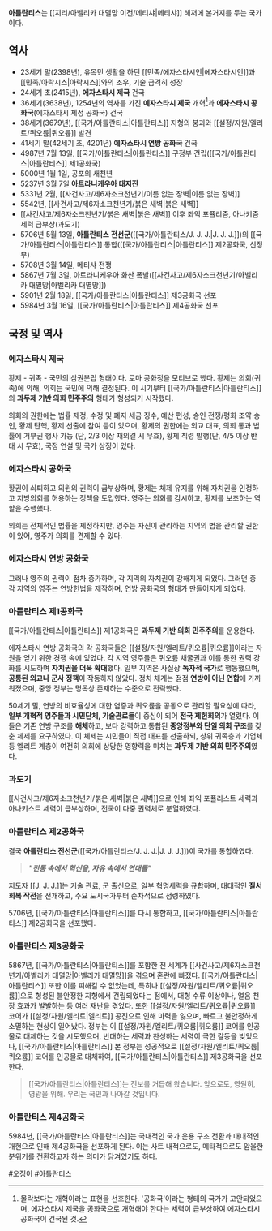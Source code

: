 **아틀란티스**는 [[지리/아벨리카 대멸망 이전/메티샤|메티샤]] 해저에 본거지를 두는 국가이다.

## 역사
- 23세기 말(2398년), 유목민 생활을 하던 [[민족/에자스타시인|에자스타시인]]과 [[민족/아락시스|아락시스]]와의 조우, 기술 급격히 성장
- 24세기 초(2415년), **에자스타시 제국** 건국
- 36세기(3638년), 1254년의 역사를 가진 **에자스타시 제국** 개혁[^1]과 **에자스타시 공화국**(에자스타시 제정 공화국) 건국
- 38세기(3679년), [[국가/아틀란티스|아틀란티스]] 지형의 붕괴와 [[설정/자원/엘리트/퀴오륨|퀴오륨]] 발견
- 41세기 말(42세기 초, 4201년) **에자스타시 연방 공화국** 건국
- 4987년 7월 13일, [[국가/아틀란티스|아틀란티스]] 구정부 건립([[국가/아틀란티스|아틀란티스]] 제1공화국)
- 5000년 1월 1일, 공포의 새천년
- 5237년 3월 7일 **아트라니케우아 대지진**
- 5331년 2월, [[사건사고/제6자소크천년기/이름 없는 장벽|이름 없는 장벽]]
- 5542년, [[사건사고/제6자소크천년기/붉은 새벽|붉은 새벽]]
- [[사건사고/제6자소크천년기/붉은 새벽|붉은 새벽]] 이후 좌익 포퓰리즘, 아나키즘 세력 급부상(과도기)
- 5706년 5월 13일, **아틀란티스 전선군**([[국가/아틀란티스/J. J. J.|J. J. J.]])의 [[국가/아틀란티스|아틀란티스]] 통합([[국가/아틀란티스|아틀란티스]] 제2공화국, 신정부)
- 5708년 3월 14일, 메티샤 전쟁
- 5867년 7월 3일, 아트라니케우아 화산 폭발([[사건사고/제6자소크천년기/아벨리카 대멸망|아벨리카 대멸망]])
- 5901년 2월 18일, [[국가/아틀란티스|아틀란티스]] 제3공화국 선포
- 5984년 3월 16일, [[국가/아틀란티스|아틀란티스]] 제4공화국 선포

## 국정 및 역사
### 에자스타시 제국
황제 - 귀족 - 국민의 삼권분립 형태이다. 로마 공화정을 모티브로 했다. 황제는 의회(귀족)에 의해, 의회는 국민에 의해 결정된다. 이 시기부터 [[국가/아틀란티스|아틀란티스]]의 **과두제 기반 의회 민주주의** 형태가 형성되기 시작했다.

의회의 권한에는 법률 제정, 수정 및 폐지 세금 징수, 예산 편성, 승인 전쟁/평화 조약 승인, 황제 탄핵, 황제 선출에 참여 등이 있으며, 황제의 권한에는 외교 대표, 의회 통과 법률에 거부권 행사 가능 (단, 2/3 이상 재의결 시 무효), 황제 칙령 발행(단, 4/5 이상 반대 시 무효), 국정 연설 및 국가 상징이 있다.

### 에자스타시 공화국
황권이 쇠퇴하고 의원의 권력이 급부상하며, 황제는 체제 유지를 위해 자치권을 인정하고 지방의회를 허용하는 정책을 도입했다. 영주는 의회를 감시하고, 황제를 보조하는 역할을 수행했다.

의회는 전체적인 법률을 제정하지만, 영주는 자신이 관리하는 지역의 법을 관리할 권한이 있어, 영주가 의회를 견제할 수 있다. 

### 에자스타시 연방 공화국
그러나 영주의 권력이 점차 증가하며, 각 지역의 자치권이 강해지게 되었다. 그러던 중 각 지역의 영주는 연방헌법을 제작하며, 연방 공화국의 형태가 만들어지게 되었다.

### 아틀란티스 제1공화국
[[국가/아틀란티스|아틀란티스]] 제1공화국은 **과두제 기반 의회 민주주의**를 운용한다.

에자스타시 연방 공화국의 각 공화국들은 [[설정/자원/엘리트/퀴오륨|퀴오륨]]이라는 자원을 얻기 위한 경쟁 속에 있었다. 각 지역 영주들은 퀴오륨 채굴권과 이를 통한 권력 강화를 시도하며 **자치권을 더욱 확대**했다. 일부 지역은 사실상 **독자적 국가**로 행동했으며, **공통된 외교나 군사 정책**이 작동하지 않았다. 정치 체계는 점점 **연방이 아닌 연합**에 가까워졌으며, 중앙 정부는 명목상 존재하는 수준으로 전락했다.

50세기 말, 연방의 비효율성에 대한 염증과 퀴오륨을 공동으로 관리할 필요성에 따라, **일부 개혁적 영주들과 시민단체, 기술관료들**이 중심이 되어 **전국 제헌회의**가 열렸다. 이들은 기존 연방 구조를 **해체**하고, 보다 강력하고 통합된 **중앙정부와 단일 의회 구조**를 갖춘 체제를 요구하였다. 이 체제는 시민들이 직접 대표를 선출하되, 상위 귀족층과 기업체 등 엘리트 계층이 여전히 의회에 상당한 영향력을 미치는 **과두제 기반 의회 민주주의**였다.

### 과도기
[[사건사고/제6자소크천년기/붉은 새벽|붉은 새벽]]으로 인해 좌익 포퓰리스트 세력과 아나키스트 세력이 급부상하며, 전국이 다중 권력체로 분열하였다.

### 아틀란티스 제2공화국
결국 **아틀란티스 전선군**([[국가/아틀란티스/J. J. J.|J. J. J.]])이 국가를 통합하였다.

> ***"전통 속에서 혁신을, 자유 속에서 연대를"***

지도자 [[J. J. J.]]는 기술 관료, 군 출신으로, 일부 혁명세력을 규합하며, 대대적인 **질서 회복 작전**을 전개하고, 주요 도시국가부터 순차적으로 점령하였다.

5706년, [[국가/아틀란티스|아틀란티스]]를 다시 통합하고, [[국가/아틀란티스|아틀란티스]] 제2공화국을 선포했다.

### 아틀란티스 제3공화국
5867년, [[국가/아틀란티스|아틀란티스]]를 포함한 전 세계가 [[사건사고/제6자소크천년기/아벨리카 대멸망|아벨리카 대멸망]]을 겪으며 혼란에 빠졌다. [[국가/아틀란티스|아틀란티스]] 또한 이를 피해갈 수 없었는데, 특히나 [[설정/자원/엘리트/퀴오륨|퀴오륨]]으로 형성된 불안정한 지형에서 건립되었다는 점에서, 대형 수류 이상이나, 얼음 천장 효과가 발발하는 등 여러 재난을 겪었다. 또한 [[설정/자원/엘리트/퀴오륨|퀴오륨]] 코어가 [[설정/자원/엘리트|엘리트]] 공진으로 인해 마력을 잃으며, 빠르고 불안정하게 소멸하는 현상이 일어났다. 정부는 이 [[설정/자원/엘리트/퀴오륨|퀴오륨]] 코어를 인공물로 대체하는 것을 시도했으며, 반대하는 세력과 찬성하는 세력이 극한 갈등을 빚었으나, [[국가/아틀란티스|아틀란티스]] 본 정부는 성공적으로 [[설정/자원/엘리트/퀴오륨|퀴오륨]] 코어를 인공물로 대체하여, [[국가/아틀란티스|아틀란티스]] 제3공화국을 선포한다.

> [[국가/아틀란티스|아틀란티스]]는 진보를 거듭해 왔습니다. 앞으로도, 영원히, 영광을 위해. 우리는 국민과 나아갈 것입니다.

### 아틀란티스 제4공화국
5984년, [[국가/아틀란티스|아틀란티스]]는 국내적인 국가 운용 구조 전환과 대대적인 개헌으로 인해 제4공화국을 선포하게 된다. 이는 사트 내적으로도, 메타적으로도 암울한 분위기를 전환하고자 하는 의미가 담겨있기도 하다.

#오징어 #아틀란티스

[^1]: 몰락보다는 개혁이라는 표현을 선호한다. '공화국'이라는 형태의 국가가 고안되었으며, 에자스타시 제국을 공화국으로 개혁해야 한다는 세력이 급부상하여 에자스타시 공화국이 건국된 것.